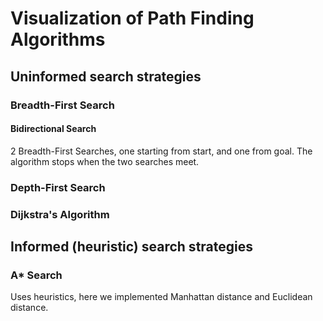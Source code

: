 # Visualization of Path Finding Algorithms

## Uninformed search strategies

### Breadth-First Search

#### Bidirectional Search
2 Breadth-First Searches, one starting from start, and one from goal. The algorithm stops when the two searches meet. 

### Depth-First Search

### Dijkstra's Algorithm

## Informed (heuristic) search strategies

### A* Search
Uses heuristics, here we implemented Manhattan distance and Euclidean distance. 